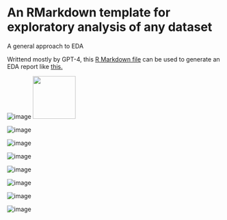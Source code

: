 # An RMarkdown template for exploratory analysis of any dataset
A general approach to EDA

Writtend mostly by GPT-4, this [R Markdown file](https://github.com/gexijin/gEDA/blob/main/eda.Rmd) can be used to generate an EDA report like [this.](https://htmlpreview.github.io/?https://github.com/gexijin/gEDA/blob/main/example_report.html)  


![image](https://github.com/gexijin/gEDA/assets/18232433/3b4d49cc-a9db-49ff-9790-2e6c5f6f5f4d)
<img src="[https://your-image-url.type](https://github.com/gexijin/gEDA/assets/18232433/3b4d49cc-a9db-49ff-9790-2e6c5f6f5f4d)" width="100" height="100">

![image](https://github.com/gexijin/gEDA/assets/18232433/e67f51c7-be2e-403d-b56f-6130791650d3)

![image](https://github.com/gexijin/gEDA/assets/18232433/5cef4db8-fc23-49e9-b6aa-0b822ecdc2b5)

![image](https://github.com/gexijin/gEDA/assets/18232433/79599ce8-cfa6-4548-838d-b49c74bbaf60)

![image](https://github.com/gexijin/gEDA/assets/18232433/7ff6f681-7f91-4030-aefa-6bc7990e999b)

![image](https://github.com/gexijin/gEDA/assets/18232433/0f71123a-cce5-4a6a-9d98-217063951c24)

![image](https://github.com/gexijin/gEDA/assets/18232433/a57e1be7-7187-4b9c-9e10-2d884170d2f9)

![image](https://github.com/gexijin/gEDA/assets/18232433/d16b5db4-4e32-4872-b7ac-df727a1b6a67)
